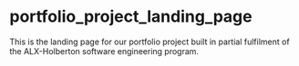 # portfolio_project_landing_page
This is the landing page for our portfolio project built in partial fulfilment of the ALX-Holberton software engineering program.
